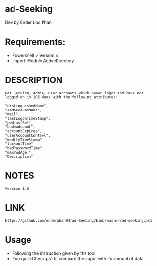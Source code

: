 # ad-Seeking

Dev by Ender Loc Phan

# Requirements:

- Powershell > Version 4
- Import-Module ActiveDirectory
    
# DESCRIPTION

    Get Service, Admin, User accounts which never logon and have not logged on in 105 days with the following attributes:

    "distinguishedName",
    "sAMAccountName",
    "mail",
    "lastLogonTimeStamp",
    "pwdLastSet",
    "badpwdcount",
    "accountExpires",
    "userAccountControl",
    "modifyTimeStamp",
    "lockoutTime"
    "badPasswordTime",
    "maxPwdAge ",
    "Description"
    
# NOTES
    Version 1.0
# LINK
    https://github.com/enderphan94/ad-Seeking/blob/master/ad-seeking.ps1
    
# Usage
 
- Following the instruction given by the tool
- Run quickCheck.ps1 to compare the ouput with its amount of data
